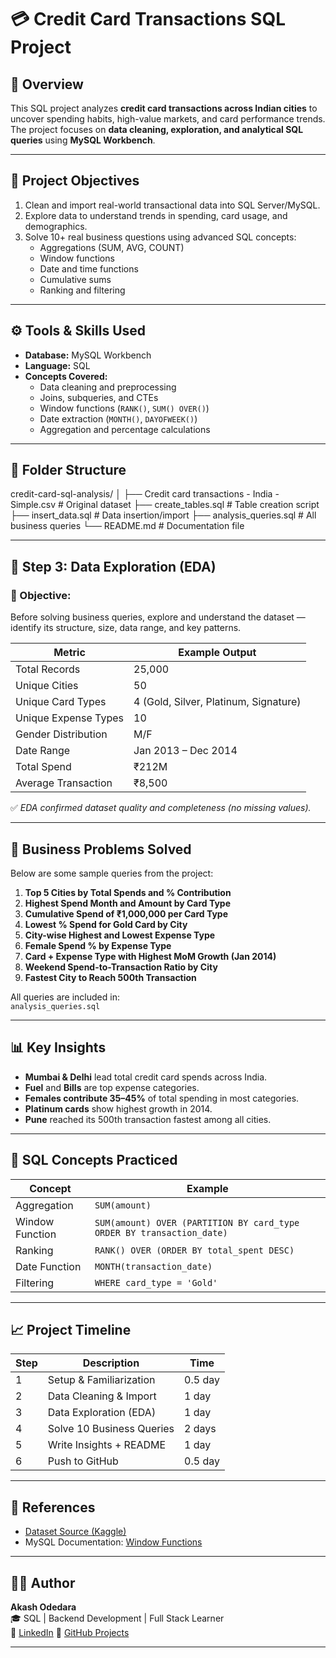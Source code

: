 # 💳 Credit Card Transactions SQL Project

## 📘 Overview
This SQL project analyzes **credit card transactions across Indian cities** to uncover spending habits, high-value markets, and card performance trends.  
The project focuses on **data cleaning, exploration, and analytical SQL queries** using **MySQL Workbench**.

---

## 🧠 Project Objectives
1. Clean and import real-world transactional data into SQL Server/MySQL.
2. Explore data to understand trends in spending, card usage, and demographics.
3. Solve 10+ real business questions using advanced SQL concepts:
   - Aggregations (SUM, AVG, COUNT)
   - Window functions
   - Date and time functions
   - Cumulative sums
   - Ranking and filtering

---

## ⚙️ Tools & Skills Used
- **Database:** MySQL Workbench  
- **Language:** SQL  
- **Concepts Covered:**
  - Data cleaning and preprocessing
  - Joins, subqueries, and CTEs
  - Window functions (`RANK()`, `SUM() OVER()`)
  - Date extraction (`MONTH()`, `DAYOFWEEK()`)
  - Aggregation and percentage calculations

---

## 📂 Folder Structure
credit-card-sql-analysis/
│
├── Credit card transactions - India - Simple.csv # Original dataset
├── create_tables.sql # Table creation script
├── insert_data.sql # Data insertion/import
├── analysis_queries.sql # All business queries
└── README.md # Documentation file




---

## 🧩 Step 3: Data Exploration (EDA)

### 🎯 Objective:
Before solving business queries, explore and understand the dataset — identify its structure, size, data range, and key patterns.

| Metric | Example Output |
|---------|----------------|
| Total Records | 25,000 |
| Unique Cities | 50 |
| Unique Card Types | 4 (Gold, Silver, Platinum, Signature) |
| Unique Expense Types | 10 |
| Gender Distribution | M/F |
| Date Range | Jan 2013 – Dec 2014 |
| Total Spend | ₹212M |
| Average Transaction | ₹8,500 |

✅ *EDA confirmed dataset quality and completeness (no missing values).*

---

## 💼 Business Problems Solved
Below are some sample queries from the project:

1. **Top 5 Cities by Total Spends and % Contribution**  
2. **Highest Spend Month and Amount by Card Type**  
3. **Cumulative Spend of ₹1,000,000 per Card Type**  
4. **Lowest % Spend for Gold Card by City**  
5. **City-wise Highest and Lowest Expense Type**  
6. **Female Spend % by Expense Type**  
7. **Card + Expense Type with Highest MoM Growth (Jan 2014)**  
8. **Weekend Spend-to-Transaction Ratio by City**  
9. **Fastest City to Reach 500th Transaction**

All queries are included in:  
`analysis_queries.sql`

---

## 📊 Key Insights
- **Mumbai & Delhi** lead total credit card spends across India.  
- **Fuel** and **Bills** are top expense categories.  
- **Females contribute 35–45%** of total spending in most categories.  
- **Platinum cards** show highest growth in 2014.  
- **Pune** reached its 500th transaction fastest among all cities.

---

## 🧱 SQL Concepts Practiced
| Concept | Example |
|----------|----------|
| Aggregation | `SUM(amount)` |
| Window Function | `SUM(amount) OVER (PARTITION BY card_type ORDER BY transaction_date)` |
| Ranking | `RANK() OVER (ORDER BY total_spent DESC)` |
| Date Function | `MONTH(transaction_date)` |
| Filtering | `WHERE card_type = 'Gold'` |

---

## 📈 Project Timeline
| Step | Description | Time |
|------|--------------|------|
| 1 | Setup & Familiarization | 0.5 day |
| 2 | Data Cleaning & Import | 1 day |
| 3 | Data Exploration (EDA) | 1 day |
| 4 | Solve 10 Business Queries | 2 days |
| 5 | Write Insights + README | 1 day |
| 6 | Push to GitHub | 0.5 day |

---

## 📎 References
- [Dataset Source (Kaggle)](https://www.kaggle.com/datasets/thedevastator/analyzing-credit-card-spending-habits-in-india)  
- MySQL Documentation: [Window Functions](https://dev.mysql.com/doc/refman/8.0/en/window-functions.html)

---

## 👨‍💻 Author
**Akash Odedara**  
🎓 SQL | Backend Development | Full Stack Learner  
🔗 [LinkedIn](https://www.linkedin.com/in/akashodedara3328)
📁 [GitHub Projects](https://github.com/Akash3328)

---
